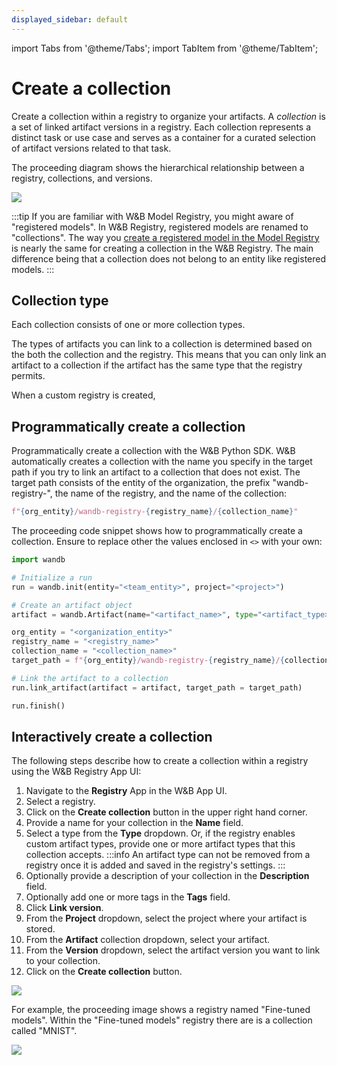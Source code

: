 ```yaml
---
displayed_sidebar: default
---
```

import Tabs from '@theme/Tabs';
import TabItem from '@theme/TabItem';

# Create a collection

Create a collection within a registry to organize your artifacts. A *collection* is a set of linked artifact versions in a registry. Each collection represents a distinct task or use case and serves as a container for a curated selection of artifact versions related to that task. 


The proceeding diagram shows the hierarchical relationship between a registry, collections, and versions.

![](/images/registry/registry_diagram_homepage.png)


<!-- What the type field is and how do you choose this? We need to convey in there that
 you will only be able to link artifacts that match this collection type, and 
 the collection type has to be one of the allowed ones for this registry -->




:::tip
If you are familiar with W&B Model Registry, you might aware of "registered models". In W&B Registry, registered models are renamed to "collections". The way you [create a registered model in the Model Registry](../model_registry/create-registered-model.md) is nearly the same for creating a collection in the W&B Registry. The main difference being that a collection does not belong to an entity like registered models.
:::

## Collection type

Each collection consists of one or more collection types. 

The types of artifacts you can link to a collection is determined based on the  both the collection and the registry. This means that you can only link an artifact to a collection if the artifact has the same type that the registry permits.


When a custom registry is created, 


## Programmatically create a collection
Programmatically create a collection with the W&B Python SDK. W&B automatically creates a collection with the name you specify in the target path if you try to link an artifact to a collection that does not exist. The target path consists of the entity of the organization, the prefix "wandb-registry-", the name of the registry, and the name of the collection:

```python
f"{org_entity}/wandb-registry-{registry_name}/{collection_name}"
```

The proceeding code snippet shows how to programmatically create a collection. Ensure to replace other the values enclosed in `<>` with your own:

```python
import wandb

# Initialize a run
run = wandb.init(entity="<team_entity>", project="<project>")

# Create an artifact object
artifact = wandb.Artifact(name="<artifact_name>", type="<artifact_type>")

org_entity = "<organization_entity>"
registry_name = "<registry_name>"
collection_name = "<collection_name>"
target_path = f"{org_entity}/wandb-registry-{registry_name}/{collection_name}"

# Link the artifact to a collection
run.link_artifact(artifact = artifact, target_path = target_path)

run.finish()
```


## Interactively create a collection

The following steps describe how to create a collection within a registry using the W&B Registry App UI:

1. Navigate to the **Registry** App in the W&B App UI.
2. Select a registry.
3. Click on the **Create collection** button in the upper right hand corner.
4. Provide a name for your collection in the **Name** field. 
5. Select a type from the **Type** dropdown. Or, if the registry enables custom artifact types, provide one or more artifact types that this collection accepts.
:::info
An artifact type can not be removed from a registry once it is added and saved in the registry's settings.
:::
5. Optionally provide a description of your collection in the **Description** field.
6. Optionally add one or more tags in the **Tags** field. 
7. Click **Link version**.
8. From the **Project** dropdown, select the project where your artifact is stored.
9. From the **Artifact** collection dropdown, select your artifact.
10. From the **Version** dropdown, select the artifact version you want to link to your collection.
11. Click on the **Create collection** button.

![](/images/registry/create_collection.gif)





For example, the proceeding image shows a registry named "Fine-tuned models". Within the "Fine-tuned models" registry there are is a collection called "MNIST".

![](/images/registry/what_is_collection.png)